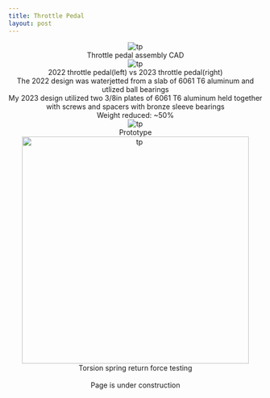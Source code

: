 ```yaml
---
title: Throttle Pedal
layout: post
---
```

<div class="row center" style="text-align: center;">
  
  <div class="column">
    <img src="https://www.donaldle.com/assets/images/ThrottlePedal1.jpeg" alt="tp" />
  </div>
  
  <div class="column">
    <center>Throttle pedal assembly CAD</center>
   </div>
</div>

<div class="row center" style="text-align: center;">
  <div class="column">
    <img src="https://www.donaldle.com/assets/images/Throttlepedal2.jpeg" alt="tp" />
  </div>
  
  <div class="column">
    <center>2022 throttle pedal(left) vs 2023 throttle pedal(right)</center>
    <center>The 2022 design was waterjetted from a slab of 6061 T6 aluminum and utlized ball bearings</center>
    <center>My 2023 design utilized two 3/8in plates of 6061 T6 aluminum held together with screws and spacers with bronze sleeve bearings</center>
    <center> Weight reduced: ~50% </center>
    
   </div>
</div>

<div class="row center" style="text-align: center;">
  
  <div class="column">
    <img src="https://www.donaldle.com/assets/images/Throttlepedal3.png" alt="tp" />
  </div>
  
  <div class="column">
    <center>Prototype</center>
   </div>
</div>

<div class="row center" style="text-align: center;">
  <div class="column">
    <img src="https://www.donaldle.com/assets/images/Torsionspringtesting.JPG" height="450" alt="tp" />
  </div>
  
  <div class="column">
    <center>Torsion spring return force testing</center>
   </div>
</div>
<br>  


<center>Page is under construction </center>

